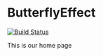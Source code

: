 # ButterflyEffect
[![Build Status](https://travis-ci.org/scipionyx/butterfly-effect.svg?branch=master)](https://travis-ci.org/scipionyx/butterfly-effect)

This is our home page
